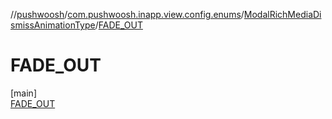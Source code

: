 //[pushwoosh](../../../../index.md)/[com.pushwoosh.inapp.view.config.enums](../../index.md)/[ModalRichMediaDismissAnimationType](../index.md)/[FADE_OUT](index.md)

# FADE_OUT

[main]\
[FADE_OUT](index.md)

